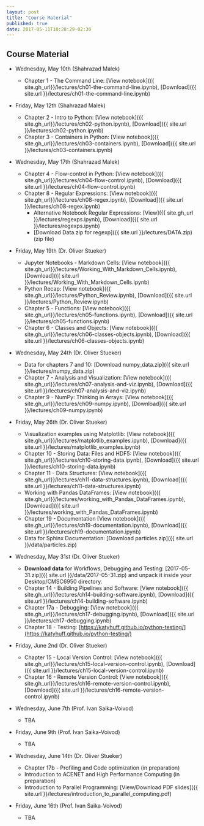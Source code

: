 ```yaml
---
layout: post
title: "Course Material"
published: true
date: 2017-05-11T10:28:29-02:30
---
```

## Course Material

* Wednesday, May 10th (Shahrazad Malek)
    * Chapter 1 - The Command Line:             [View notebook]({{ site.gh_url}}/lectures/ch01-the-command-line.ipynb), 
                                                [Download]({{ site.url }}/lectures/ch01-the-command-line.ipynb)

* Friday, May 12th (Shahrazad Malek)
    * Chapter 2 - Intro to Python:              [View notebook]({{ site.gh_url}}/lectures/ch02-python.ipynb), 
                                                [Download]({{ site.url }}/lectures/ch02-python.ipynb)
    * Chapter 3 - Containers in Python:         [View notebook]({{ site.gh_url}}/lectures/ch03-containers.ipynb), 
                                                [Download]({{ site.url }}/lectures/ch03-containers.ipynb)

* Wednesday, May 17th (Shahrazad Malek)
    * Chapter 4 - Flow-control in Python:       [View notebook]({{ site.gh_url}}/lectures/ch04-flow-control.ipynb), 
                                                [Download]({{ site.url }}/lectures/ch04-flow-control.ipynb)
    * Chapter 8 - Regular Expressions:          [View notebook]({{ site.gh_url}}/lectures/ch08-regex.ipynb), 
                                                [Download]({{ site.url }}/lectures/ch08-regex.ipynb)
        * Alternative Notebook Regular Expressions: [View]({{ site.gh_url }}/lectures/regexps.ipynb), 
                                                [Download]({{ site.url }}/lectures/regexps.ipynb)
        * [Download Data.zip for regexp]({{ site.url }}/lectures/DATA.zip) (zip file)

* Friday, May 19th (Dr. Oliver Stueker)
    * Jupyter Notebooks - Markdown Cells:       [View notebook]({{ site.gh_url}}/lectures/Working_With_Markdown_Cells.ipynb), 
                                                [Download]({{ site.url }}/lectures/Working_With_Markdown_Cells.ipynb)
    * Python Recap:                             [View notebook]({{ site.gh_url}}/lectures/Python_Review.ipynb), 
                                                [Download]({{ site.url }}/lectures/Python_Review.ipynb)
    * Chapter 5 - Functions:                    [View notebook]({{ site.gh_url}}/lectures/ch05-functions.ipynb), 
                                                [Download]({{ site.url }}/lectures/ch05-functions.ipynb)
    * Chapter 6 - Classes and Objects:          [View notebook]({{ site.gh_url}}/lectures/ch06-classes-objects.ipynb), 
                                                [Download]({{ site.url }}/lectures/ch06-classes-objects.ipynb)

* Wednesday, May 24th (Dr. Oliver Stueker)
    * Data for chapters 7 and 10:               [Download numpy_data.zip]({{ site.url }}/lectures/numpy_data.zip)
    * Chapter 7 - Analysis and Visualization:   [View notebook]({{ site.gh_url}}/lectures/ch07-analysis-and-viz.ipynb), 
                                                [Download]({{ site.url }}/lectures/ch07-analysis-and-viz.ipynb)
    * Chapter 9 - NumPy: Thinking in Arrays:    [View notebook]({{ site.gh_url}}/lectures/ch09-numpy.ipynb), 
                                                [Download]({{ site.url }}/lectures/ch09-numpy.ipynb)

* Friday, May 26th (Dr. Oliver Stueker)
    * Visualization examples using Matplotlib:  [View notebook]({{ site.gh_url}}/lectures/matplotlib_examples.ipynb), 
                                                [Download]({{ site.url }}/lectures/matplotlib_examples.ipynb)
    * Chapter 10 - Storing Data: Files and HDF5: [View notebook]({{ site.gh_url}}/lectures/ch10-storing-data.ipynb), 
                                                [Download]({{ site.url }}/lectures/ch10-storing-data.ipynb)
    * Chapter 11 - Data Structures:             [View notebook]({{ site.gh_url}}/lectures/ch11-data-structures.ipynb), 
                                                [Download]({{ site.url }}/lectures/ch11-data-structures.ipynb)
    * Working with Pandas DataFrames:           [View notebook]({{ site.gh_url}}/lectures/working_with_Pandas_DataFrames.ipynb), 
                                                [Download]({{ site.url }}/lectures/working_with_Pandas_DataFrames.ipynb)
    * Chapter 19 - Documentation                [View notebook]({{ site.gh_url}}/lectures/ch19-documentation.ipynb), 
                                                [Download]({{ site.url }}/lectures/ch19-documentation.ipynb)
    * Data for Sphinx Documentation: [Download particles.zip]({{ site.url }}/data/particles.zip)

* Wednesday, May 31st (Dr. Oliver Stueker)
    * **Download data** for Workflows, Debugging and Testing: [2017-05-31.zip]({{ site.url }}/data/2017-05-31.zip)
      and unpack it inside your Desktop/CMSC6950 directory.
    * Chapter 14 - Building Pipelines and Software: [View notebook]({{ site.gh_url}}/lectures/ch14-building-software.ipynb), 
                                                [Download]({{ site.url }}/lectures/ch14-building-software.ipynb)
    * Chapter 17a - Debugging:                  [View notebook]({{ site.gh_url}}/lectures/ch17-debugging.ipynb), 
                                                [Download]({{ site.url }}/lectures/ch17-debugging.ipynb)
    * Chapter 18 - Testing: [https://katyhuff.github.io/python-testing/](https://katyhuff.github.io/python-testing/)

* Friday, June 2nd (Dr. Oliver Stueker)
    * Chapter 15 - Local Version Control:       [View notebook]({{ site.gh_url}}/lectures/ch15-local-version-control.ipynb),
                                                [Download]({{ site.url }}/lectures/ch15-local-version-control.ipynb)
    * Chapter 16 - Remote Version Control:      [View notebook]({{ site.gh_url}}/lectures/ch16-remote-version-control.ipynb),
                                                [Download]({{ site.url }}/lectures/ch16-remote-version-control.ipynb)

* Wednesday, June 7th (Prof. Ivan Saika-Voivod)
    * TBA

* Friday, June 9th (Prof. Ivan Saika-Voivod)
    * TBA

* Wednesday, June 14th (Dr. Oliver Stueker)
    * Chapter 17b - Profiling and Code optimization (in preparation)
    * Introduction to ACENET and High Performance Computing (in preparation)
    * Introduction to Parallel Programming: [View/Download PDF slides]({{ site.url }}/lectures/introduction_to_parallel_computing.pdf)

* Friday, June 16th (Prof. Ivan Saika-Voivod)
    * TBA

